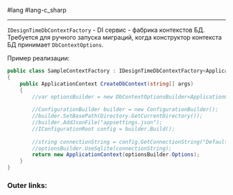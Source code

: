 #lang #lang-c_sharp

---
`IDesignTimeDbContextFactory` - DI сервис - фабрика контекстов БД.
Требуется для ручного запуска миграций, когда конструктор контекста БД принимает `DbContextOptions`.

Пример реализации:
```csharp
public class SampleContextFactory : IDesignTimeDbContextFactory<ApplicationContext>
{
    public ApplicationContext CreateDbContext(string[] args)
    {
        //var optionsBuilder = new DbContextOptionsBuilder<ApplicationContext>();
       
        //ConfigurationBuilder builder = new ConfigurationBuilder();
        //builder.SetBasePath(Directory.GetCurrentDirectory());
        //builder.AddJsonFile("appsettings.json");
        //IConfigurationRoot config = builder.Build();
 
        //string connectionString = config.GetConnectionString("DefaultConnection");
        //optionsBuilder.UseSqlite(connectionString);
        return new ApplicationContext(optionsBuilder.Options);
    }
}
```


### Outer links: